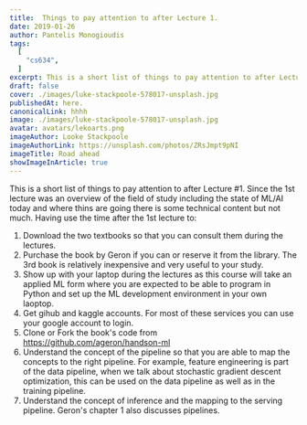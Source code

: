 ```yaml
---
title:  Things to pay attention to after Lecture 1. 
date: 2019-01-26
author: Pantelis Monogioudis
tags:
  [
    "cs634",
  ]
excerpt: This is a short list of things to pay attention to after Lecture 1. Since the 1st lecture was an overview of the field of study including the state of ML/AI today and where thins are going ...
draft: false
cover: ./images/luke-stackpoole-578017-unsplash.jpg
publishedAt: here.
canonicalLink: hhhh
image: ./images/luke-stackpoole-578017-unsplash.jpg
avatar: avatars/lekoarts.png
imageAuthor: Looke Stackpoole
imageAuthorLink: https://unsplash.com/photos/ZRsJmpt9pNI
imageTitle: Road ahead
showImageInArticle: true
---
```


This is a short list of things to pay attention to after Lecture #1. Since the 1st lecture was an overview of the field of study including the state of ML/AI today and where thins are going there is some technical content but not much. Having use the time after  the 1st lecture to:

1. Download the two textbooks so that you can consult them during the lectures. 
2. Purchase the book by Geron if you can or reserve it from the library. The 3rd book is relatively inexpensive and very useful to your study.
3. Show up with your laptop during the lectures as this course will take an applied ML form where you are expected to be able to program in Python and set up the ML development environment in your own laoptop. 
4. Get gihub and kaggle accounts. For most of these services you can use your google account to login. 
5. Clone or Fork the book's code from https://github.com/ageron/handson-ml
6. Understand the concept of the pipeline so that you are able to map the concepts to the right pipeline. For example, feature engineering is part of the data pipeline, when we talk about stochastic gradient descent optimization, this can be used on the data pipeline as well as in the training pipeline. 
7. Understand the concept of inference and the mapping to the serving pipeline. Geron's chapter 1 also discusses pipelines. 







